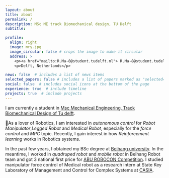 ```yaml
---
layout: about
title: about
permalink: /
description: MSc ME track Biomechanical design, TU Delft
subtitle: 

profile:
  align: right
  image: mry.jpg
  image_circular: false # crops the image to make it circular
  address: >
    <p><a href="mailto:R.Ma-8@student.tudelft.nl"> R.Ma-8@student.tudelft.nl </a></p>
    <p>Delft, Netherlands</p>

news: false  # includes a list of news items
selected_papers: false # includes a list of papers marked as "selected={true}"
social: false  # includes social icons at the bottom of the page
experience: true  # include timeline
projects: true  # include projects
---
```


I am currently a student in [Msc Mechanical Engineering, Track Biomechanical Design of Tu delft](https://www.tudelft.nl/en/education/programmes/masters/mechanical-engineering/msc-mechanical-engineering/track-overview/track-biomechanical-design).

🤖As a lover of Robotics, I am interested in *autonomous control* for *Robot Manipulator*,*Legged Robot* and *Medical Robot*, especially for the *force control* and *MPC* topic. Recently, I gain interest in how  *Reinforcement learning* works in Robotics systems.

In the past few years, I obtained my BSc degree at [Beihang university](https://en.wikipedia.org/wiki/Beihang_University). In the meantime, I worked in *quadruped robot* and *mobile robot* in Beihang Robot team and got 3 national first price for [ABU ROBOCON Competition](https://en.wikipedia.org/wiki/ABU_Robocon). I studied manipulator force control of Medical robot as a research intern at State Key Laboratory of Management and Control for Complex Systems at [CASIA](http://english.ia.cas.cn/).


